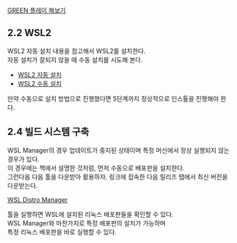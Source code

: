
[GREEN 플레이 해보기](https://webmsx.org/?ROM=https://github.com/pdpdds/ubox_example/releases/download/v1.0/green.rom)

## 2.2 WSL2
WSL2 자동 설치 내용을 참고해서 WSL2를 설치한다.   
자동 설치가 잘되지 않을 때 수동 설치를 시도해 본다.   

* [WSL2 자동 설치](https://learn.microsoft.com/ko-kr/windows/wsl/install)
* [WSL2 수동 설치](https://docs.microsoft.com/ko-kr/windows/wsl/install-manual)

만약 수동으로 설치 방법으로 진행했다면 5단계까지 정상적으로 인스톨을 진행해야 한다. 

## 2.4 빌드 시스템 구축
WSL Manager의 경우 업데이트가 중지된 상태이며 특정 머신에서 정상 실행되지 않는 경우가 있다.   
이 경우에는 책에서 설명한 것처럼, 먼저 수동으로 배포판을 설치한다.   
그런다음 다음 툴을 다운받아 활용하자.
링크에 접속한 다음 릴리즈 탭에서 최신 버전을 다운받는다.

[WSL Distro Manager](https://github.com/bostrot/wsl2-distro-manager)

툴을 실행하면 WSL에 설치된 리눅스 배포판들을 확인할 수 있다.  
WSL Manager와 마찬가지로 특정 배포판의 설치가 가능하며  
특정 리눅스 배포판을 바로 실행할 수 있다.
